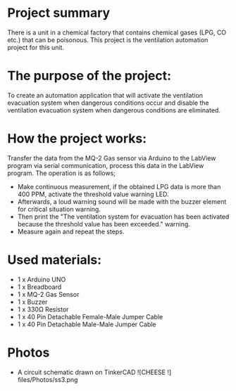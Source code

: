 
# Project summary

There is a unit in a chemical factory that contains chemical gases (LPG, CO etc.) that can be poisonous. This project is the ventilation automation project for this unit.

# The purpose of the project:
To create an automation application that will activate the ventilation evacuation system when dangerous conditions occur and disable the ventilation evacuation system when dangerous conditions are eliminated.

# How the project works:
Transfer the data from the MQ-2 Gas sensor via Arduino to the LabView program via serial communication, process this data in the LabView program. The operation is as follows;
- Make continuous measurement, if the obtained LPG data is more than 400 PPM, activate the threshold value warning LED.
- Afterwards, a loud warning sound will be made with the buzzer element for critical situation warning.
- Then print the "The ventilation system for evacuation has been activated because the threshold value has been exceeded." warning.
- Measure again and repeat the steps.

# Used materials:
- 1 x Arduino UNO
- 1 x Breadboard
- 1 x MQ-2 Gas Sensor
- 1 x Buzzer
- 1 x 330Ω Resistor
- 1 x 40 Pin Detachable Female-Male Jumper Cable
- 1 x 40 Pin Detachable Male-Male Jumper Cable

# Photos
- A circuit schematic drawn on TinkerCAD
![CHEESE !] files/Photos/ss3.png
